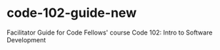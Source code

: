 # code-102-guide-new
Facilitator Guide for Code Fellows' course Code 102: Intro to Software Development
